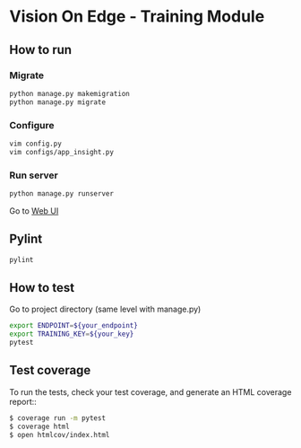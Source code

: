 # Vision On Edge - Training Module

## How to run

### Migrate

```bash
python manage.py makemigration
python manage.py migrate
```

### Configure

```bash
vim config.py
vim configs/app_insight.py
```

### Run server

```bash
python manage.py runserver
```

Go to [Web UI](http://localhost:8000)

## Pylint

```bash
pylint
```

## How to test

Go to project directory (same level with manage.py)

```bash
export ENDPOINT=${your_endpoint}
export TRAINING_KEY=${your_key}
pytest
```

## Test coverage

To run the tests, check your test coverage, and generate an HTML coverage report::

```bash
$ coverage run -m pytest
$ coverage html
$ open htmlcov/index.html
```


